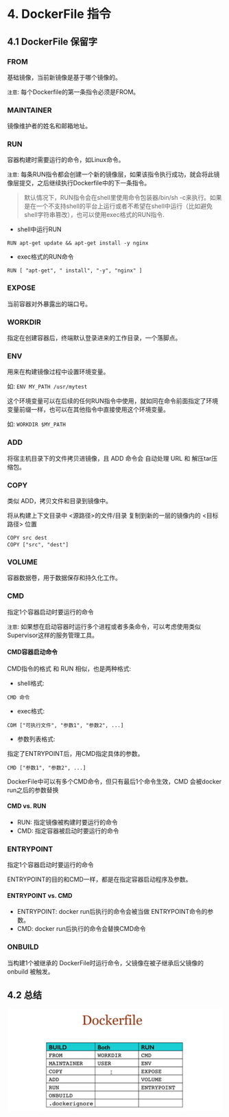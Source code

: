 # 4. DockerFile 指令

## 4.1 DockerFile 保留字
### FROM

基础镜像，当前新镜像是基于哪个镜像的。

`注意`: 每个Dockerfile的第一条指令必须是FROM。

### MAINTAINER

镜像维护者的姓名和邮箱地址。

### RUN

容器构建时需要运行的命令，如Linux命令。

`注意`: 每条RUN指令都会创建一个新的镜像层，如果该指令执行成功，就会将此镜像层提交，之后继续执行Dockerfile中的下一条指令。

> 默认情况下，RUN指令会在shell里使用命令包装器/bin/sh -c来执行。如果是在一个不支持shell的平台上运行或者不希望在shell中运行（比如避免shell字符串篡改），也可以使用exec格式的RUN指令.

* shell中运行RUN
```shell
RUN apt-get update && apt-get install -y nginx
```

* exec格式的RUN命令
```shell
RUN [ "apt-get", " install", "-y", "nginx" ]
```

### EXPOSE

当前容器对外暴露出的端口号。

### WORKDIR

指定在创建容器后，终端默认登录进来的工作目录，一个落脚点。

### ENV

用来在构建镜像过程中设置环境变量。


如: `ENV MY_PATH /usr/mytest`

这个环境变量可以在后续的任何RUN指令中使用，就如同在命令前面指定了环境变量前缀一样，也可以在其他指令中直接使用这个环境变量。

如: `WORKDIR $MY_PATH`

### ADD

将宿主机目录下的文件拷贝进镜像，且 ADD 命令会 自动处理 URL 和 解压tar压缩包。

### COPY

类似 ADD，拷贝文件和目录到镜像中。

将从构建上下文目录中 <源路径>的文件/目录 复制到新的一层的镜像内的 <目标路径> 位置

```shell script
COPY src dest
COPY ["src", "dest"]
```
### VOLUME

容器数据卷，用于数据保存和持久化工作。

### CMD

指定1个容器启动时要运行的命令

`注意`: 如果想在启动容器时运行多个进程或者多条命令，可以考虑使用类似Supervisor这样的服务管理工具。


#### CMD容器启动命令

CMD指令的格式 和 RUN 相似，也是两种格式:

* shell格式: 
```shell script
CMD 命令
```

* exec格式:
```shell script
CDM ["可执行文件", "参数1", "参数2", ...]
```

* 参数列表格式:

指定了ENTRYPOINT后，用CMD指定具体的参数。
```shell script
CMD ["参数1", "参数2", ...]
```

DockerFile中可以有多个CMD命令，但只有最后1个命令生效，CMD 会被docker run之后的参数替换


#### CMD vs. RUN

* RUN: 指定镜像被构建时要运行的命令
* CMD: 指定容器被启动时要运行的命令


### ENTRYPOINT

指定1个容器启动时要运行的命令

ENTRYPOINT的目的和CMD一样，都是在指定容器启动程序及参数。

#### ENTRYPOINT vs. CMD
* ENTRYPOINT: docker run后执行的命令会被当做 ENTRYPOINT命令的参数。
* CMD: docker run后执行的命令会替换CMD命令


### ONBUILD

当构建1个被继承的 DockerFile时运行命令，父镜像在被子继承后父镜像的 onbuild 被触发。

## 4.2 总结

![](../assets/dockerfile保留字.png)